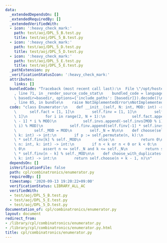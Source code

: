 ```yaml
---
data:
  _extendedDependsOn: []
  _extendedRequiredBy: []
  _extendedVerifiedWith:
  - icon: ':heavy_check_mark:'
    path: test/aoj/DPL_5_B.test.py
    title: test/aoj/DPL_5_B.test.py
  - icon: ':heavy_check_mark:'
    path: test/aoj/DPL_5_D.test.py
    title: test/aoj/DPL_5_D.test.py
  - icon: ':heavy_check_mark:'
    path: test/aoj/DPL_5_E.test.py
    title: test/aoj/DPL_5_E.test.py
  _pathExtension: py
  _verificationStatusIcon: ':heavy_check_mark:'
  attributes:
    links: []
  bundledCode: "Traceback (most recent call last):\n  File \"/opt/hostedtoolcache/Python/3.9.1/x64/lib/python3.9/site-packages/onlinejudge_verify/documentation/build.py\"\
    , line 71, in _render_source_code_stat\n    bundled_code = language.bundle(stat.path,\
    \ basedir=basedir, options={'include_paths': [basedir]}).decode()\n  File \"/opt/hostedtoolcache/Python/3.9.1/x64/lib/python3.9/site-packages/onlinejudge_verify/languages/python.py\"\
    , line 85, in bundle\n    raise NotImplementedError\nNotImplementedError\n"
  code: "class Enumerator:\n    def __init__(self, N: int, MOD: int) -> None:\n  \
    \      self.fact = [1, 1]\n        self.finv = [1, 1]\n        self.invs = [0,\
    \ 1]\n        for i in range(2, N + 1):\n            self.fact.append(self.fact[i\
    \ - 1] * i % MOD)\n            self.invs.append(-self.invs[MOD % i] * (MOD //\
    \ i) % MOD)\n            self.finv.append(self.finv[-1] * self.invs[-1] % MOD)\n\
    \        self._MOD = MOD\n        self._N = N\n\n    def choose(self, n: int,\
    \ k: int) -> int:\n        if p := self.permutate(n, k):\n            return p\
    \ * self.finv[k] % self._MOD\n        else:\n            return 0\n\n    def permutate(self,\
    \ n: int, k: int) -> int:\n        if n < k or n < 0 or k < 0:\n            return\
    \ 0\n        assert n <= self._N and k <= self._N\n        return self.fact[n]\
    \ * self.finv[n - k] % self._MOD\n\n    def choose_with_duplicates(self, n: int,\
    \ k: int) -> int:\n        return self.choose(n + k - 1, n)\n"
  dependsOn: []
  isVerificationFile: false
  path: cpl/combinatronics/enumerator.py
  requiredBy: []
  timestamp: '2020-09-13 19:20:22+09:00'
  verificationStatus: LIBRARY_ALL_AC
  verifiedWith:
  - test/aoj/DPL_5_B.test.py
  - test/aoj/DPL_5_E.test.py
  - test/aoj/DPL_5_D.test.py
documentation_of: cpl/combinatronics/enumerator.py
layout: document
redirect_from:
- /library/cpl/combinatronics/enumerator.py
- /library/cpl/combinatronics/enumerator.py.html
title: cpl/combinatronics/enumerator.py
---
```

